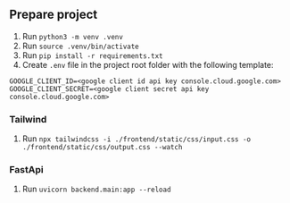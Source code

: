 ## Prepare project

1. Run ```python3 -m venv .venv```
2. Run ```source .venv/bin/activate```
3. Run ```pip install -r requirements.txt```
4. Create ```.env``` file in the project root folder with the following template:

```
GOOGLE_CLIENT_ID=<google client id api key console.cloud.google.com>
GOOGLE_CLIENT_SECRET=<google client secret api key console.cloud.google.com>
```

### Tailwind

1. Run ```npx tailwindcss -i ./frontend/static/css/input.css -o ./frontend/static/css/output.css --watch```

### FastApi

1. Run ```uvicorn backend.main:app --reload```